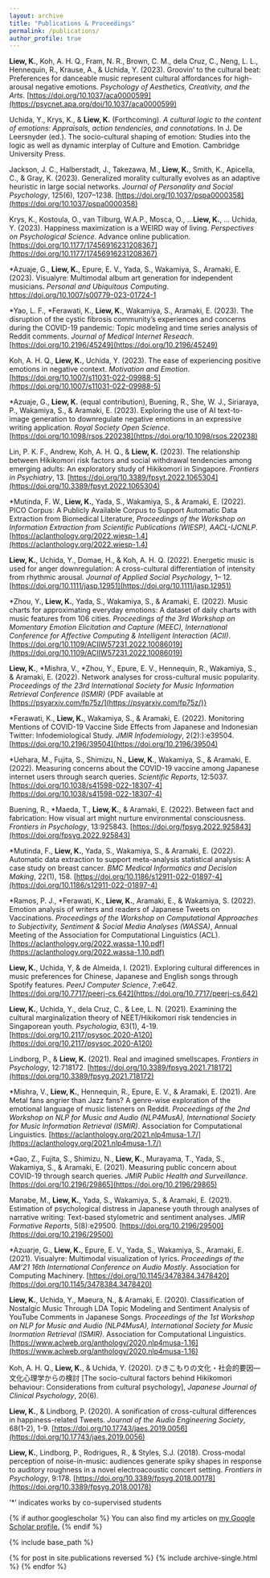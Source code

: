 ```yaml
---
layout: archive
title: "Publications & Proceedings"
permalink: /publications/
author_profile: true
---
```


**Liew, K.**, Koh, A. H. Q., Fram, N. R., Brown, C. M., dela Cruz, C., Neng, L. L., Hennequin, R., Krause, A., & Uchida, Y. (2023). Groovin’ to the cultural beat: Preferences for danceable music represent cultural affordances for high-arousal negative emotions. *Psychology of Aesthetics, Creativity, and the Arts*. [https://doi.org/10.1037/aca0000599](https://psycnet.apa.org/doi/10.1037/aca0000599)

Uchida, Y., Krys, K., & **Liew, K.** (Forthcoming). *A cultural logic to the content of emotions: Appraisals, action tendencies, and connotations*. In J. De Leersnyder (ed.). The socio-cultural shaping of emotion: Studies into the logic as well as dynamic interplay of Culture and Emotion. Cambridge University Press.

Jackson, J. C., Halberstadt, J., Takezawa, M., **Liew, K.**, Smith, K., Apicella, C., & Gray, K. (2023). Generalized morality culturally evolves as an adaptive heuristic in large social networks. _Journal of Personality and Social Psychology_, 125(6), 1207–1238. [https://doi.org/10.1037/pspa0000358](https://doi.org/10.1037/pspa0000358)

Krys, K., Kostoula, O., van Tilburg, W.A.P., Mosca, O., ...**Liew, K.**, ... Uchida, Y. (2023). Happiness maximization is a WEIRD way of living. _Perspectives on Psychological Science_. Advance online publication. [https://doi.org/10.1177/17456916231208367](https://doi.org/10.1177/17456916231208367)

\*Azuaje, G., **Liew, K.**, Epure, E. V., Yada, S., Wakamiya, S., Aramaki, E. (2023). Visualyre: Multimodal album art generation for independent musicians. *Personal and Ubiquitous Computing*. https://doi.org/10.1007/s00779-023-01724-1

\*Yao, L. F., \*Ferawati, K., **Liew, K.**, Wakamiya, S., Aramaki, E. (2023). The disruption of the cystic fibrosis community’s experiences and concerns during the COVID-19 pandemic: Topic modeling and time series analysis of Reddit comments. *Journal of Medical Internet Reseach*. [https://doi.org/10.2196/45249](https://doi.org/10.2196/45249)

Koh, A. H. Q., **Liew, K.**, Uchida, Y. (2023). The ease of experiencing positive emotions in negative context. *Motivation and Emotion*. [https://doi.org/10.1007/s11031-022-09988-5](https://doi.org/10.1007/s11031-022-09988-5)

\*Azuaje, G., **Liew, K.** (equal contribution), Buening, R., She, W. J., Siriaraya, P., Wakamiya, S., & Aramaki, E. (2023). Exploring the use of AI text-to-image generation to downregulate negative emotions in an expressive writing application. *Royal Society Open Science*. [https://doi.org/10.1098/rsos.220238](https://doi.org/10.1098/rsos.220238)

Lin, P. K. F., Andrew, Koh, A. H. Q., & **Liew, K.** (2023). The relationship between Hikikomori risk factors and social withdrawal tendencies among emerging adults: An exploratory study of Hikikomori in Singapore. *Frontiers in Psychiatry*, 13. [https://doi.org/10.3389/fpsyt.2022.1065304](https://doi.org/10.3389/fpsyt.2022.1065304)

\*Mutinda, F. W., **Liew, K.**, Yada, S., Wakamiya, S., & Aramaki, E. (2022). PICO Corpus: A Publicly Available Corpus to Support Automatic Data Extraction from Biomedical Literature, *Proceedings of the Workshop on Information Extraction from Scientific Publications (WIESP), AACL-IJCNLP*. [https://aclanthology.org/2022.wiesp-1.4](https://aclanthology.org/2022.wiesp-1.4)

**Liew, K.**,  Uchida, Y.,  Domae, H., &  Koh, A. H. Q. (2022).  Energetic music is used for anger downregulation: A cross-cultural differentiation of intensity from rhythmic arousal. *Journal of Applied Social Psychology*,  1– 12. [https://doi.org/10.1111/jasp.12951](https://doi.org/10.1111/jasp.12951)

\*Zhou, Y., **Liew, K.**, Yada, S., Wakamiya, S., & Aramaki, E. (2022). Music charts for approximating everyday emotions: A dataset of daily charts with music features from 106 cities. *Proceedings of the 3rd Workshop on Momentary Emotion Elicitation and Capture (MEEC), International Conference for Affective Computing & Intelligent Interaction (ACII)*. [https://doi.org/10.1109/ACIIW57231.2022.10086019](https://doi.org/10.1109/ACIIW57231.2022.10086019)

**Liew, K.**, \*Mishra, V., \*Zhou, Y., Epure, E. V., Hennequin, R., Wakamiya, S., & Aramaki, E. (2022). Network analyses for cross-cultural music popularity. *Proceedings of the 23rd International Society for Music Information Retrieval Conference (ISMIR)* {PDF available at [https://psyarxiv.com/fp75z/](https://psyarxiv.com/fp75z/)}

\*Ferawati, K., **Liew, K.**, Wakamiya, S., & Aramaki, E. (2022). Monitoring Mentions of COVID-19 Vaccine Side Effects from Japanese and Indonesian Twitter: Infodemiological Study. *JMIR Infodemiology*, 2(2):):e39504. [https://doi.org/10.2196/39504](https://doi.org/10.2196/39504)

\*Uehara, M., Fujita, S., Shimizu, N., **Liew, K**., Wakamiya, S., & Aramaki, E. (2022). Measuring concerns about the COVID-19 vaccine among Japanese internet users through search queries. *Scientific Reports*, 12:5037. [https://doi.org/10.1038/s41598-022-18307-4](https://doi.org/10.1038/s41598-022-18307-4)

Buening, R., \*Maeda, T., **Liew, K.**, & Aramaki, E. (2022). Between fact and fabrication: How visual art might nurture environmental consciousness. *Frontiers in Psychology*, 13:925843. [https://doi.org/fpsyg.2022.925843](https://doi.org/fpsyg.2022.925843)

\*Mutinda, F., **Liew, K.**, Yada, S., Wakamiya, S., & Aramaki, E. (2022). Automatic data extraction to support meta-analysis statistical analysis: A case study on breast cancer. *BMC Medical Informatics and Decision Making*, 22(1), 158. [https://doi.org/10.1186/s12911-022-01897-4](https://doi.org/10.1186/s12911-022-01897-4)

\*Ramos, P. J., \*Ferawati, K., **Liew, K.**, Aramaki, E., & Wakamiya, S. (2022). Emotion analysis of writers and readers of Japanese Tweets on Vaccinations. *Proceedings of the Workshop on Computational Approaches to Subjectivity, Sentiment & Social Media Analyses (WASSA)*, Annual Meeting of the Association for Computational Linguistics (ACL).[https://aclanthology.org/2022.wassa-1.10.pdf](https://aclanthology.org/2022.wassa-1.10.pdf)

**Liew, K.**, Uchida, Y, & de Almeida, I. (2021). Exploring cultural differences in music preferences for Chinese, Japanese and English songs through Spotify features. *PeerJ Computer Science*, 7:e642. [https://doi.org/10.7717/peerj-cs.642](https://doi.org/10.7717/peerj-cs.642)

**Liew, K.**, Uchida, Y., dela Cruz, C., & Lee, L. N. (2021). Examining the cultural marginalization theory of NEET/Hikikomori risk tendencies in Singaporean youth. *Psychologia*, 63(1), 4-19. [https://doi.org/10.2117/psysoc.2020-A120](https://doi.org/10.2117/psysoc.2020-A120)

Lindborg, P., & **Liew, K.** (2021). Real and imagined smellscapes. *Frontiers in Psychology*, 12:718172. [https://doi.org/10.3389/fpsyg.2021.718172](https://doi.org/10.3389/fpsyg.2021.718172) 

\*Mishra, V., **Liew, K.**, Hennequin, R., Epure, E. V., & Aramaki, E. (2021). Are Metal fans angrier than Jazz fans? A genre-wise exploration of the emotional language of music listeners on Reddit. *Proceedings of the 2nd Workshop on NLP for Music and Audio (NLP4MusA), International Society for Music Information Retrieval (ISMIR)*. Association for Computational Linguistics. [https://aclanthology.org/2021.nlp4musa-1.7/](https://aclanthology.org/2021.nlp4musa-1.7/)

\*Gao, Z., Fujita, S., Shimizu, N., **Liew, K.**, Murayama, T., Yada, S., Wakamiya, S., & Aramaki, E. (2021). Measuring public concern about COVID-19 through search queries. *JMIR Public Health and Surveillance*. [https://doi.org/10.2196/29865](https://doi.org/10.2196/29865)

Manabe, M., **Liew, K.**, Yada, S., Wakamiya, S., & Aramaki, E. (2021). Estimation of psychological distress in Japanese youth through analyses of narrative writing: Text-based stylometric and sentiment analyses. *JMIR Formative Reports*, 5(8):e29500. [https://doi.org/10.2196/29500](https://doi.org/10.2196/29500)

\*Azuarje, G., **Liew, K.**, Epure, E. V., Yada, S., Wakamiya, S., Aramaki, E. (2021). Visualyre: Multimodal visualization of lyrics. *Proceedings of the AM’21 16th International Conference on Audio Mostly*. Association for Computing Machinery. [https://doi.org/10.1145/3478384.3478420](https://doi.org/10.1145/3478384.3478420)

**Liew, K.**, Uchida, Y., Maeura, N., & Aramaki, E. (2020). Classification of Nostalgic Music Through LDA Topic Modeling and Sentiment Analysis of YouTube Comments in Japanese Songs. *Proceedings of the 1st Workshop on NLP for Music and Audio (NLP4MusA), International Society for Music Inormation Retrieval (ISMIR)*. Association for Computational Linguistics. [https://www.aclweb.org/anthology/2020.nlp4musa-1.16](https://www.aclweb.org/anthology/2020.nlp4musa-1.16) 

Koh, A. H. Q., **Liew, K.**, & Uchida, Y. (2020). ひきこもりの文化・社会的要因―文化心理学からの検討 [The socio-cultural factors behind Hikikomori behaviour: Considerations from cultural psychology], *Japanese Journal of Clinical Psychology*, 20(6).

**Liew, K.**, & Lindborg, P. (2020). A sonification of cross-cultural differences in happiness-related Tweets. *Journal of the Audio Engineering Society*, 68(1-2), 1-9. [https://doi.org/10.17743/jaes.2019.0056](https://doi.org/10.17743/jaes.2019.0056)

**Liew, K.**, Lindborg, P., Rodrigues, R., & Styles, S.J. (2018). Cross-modal perception of noise-in-music: audiences generate spiky shapes in response to auditory roughness in a novel electroacoustic concert setting. *Frontiers in Psychology*, 9:178. [https://doi.org/10.3389/fpsyg.2018.00178](https://doi.org/10.3389/fpsyg.2018.00178)


‘\*’ indicates works by co-supervised students 



{% if author.googlescholar %}
  You can also find my articles on <u><a href="{{author.googlescholar}}">my Google Scholar profile</a>.</u>
{% endif %}

{% include base_path %}

{% for post in site.publications reversed %}
  {% include archive-single.html %}
{% endfor %}
